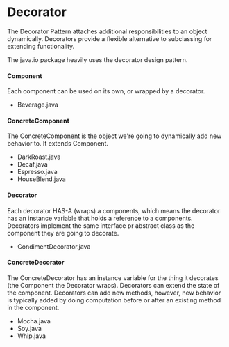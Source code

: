 Decorator
======

The Decorator Pattern attaches additional responsibilities to an object dynamically. Decorators provide a flexible alternative to subclassing for extending functionality.

The java.io package heavily uses the decorator design pattern.

#### Component
Each component can be used on its own, or wrapped by a decorator.
+ Beverage.java

#### ConcreteComponent
The ConcreteComponent is the object we're going to dynamically add new behavior to. It extends Component.
+ DarkRoast.java
+ Decaf.java
+ Espresso.java
+ HouseBlend.java

#### Decorator
Each decorator HAS-A (wraps) a components, which means the decorator has an instance variable that holds a reference to a components. Decorators implement the same interface pr abstract class as the component they are going to decorate.
+ CondimentDecorator.java

#### ConcreteDecorator
The ConcreteDecorator has an instance variable for the thing it decorates (the Component the Decorator wraps). Decorators can extend the state of the component. Decorators can add new methods, however, new behavior is typically added by doing computation before or after an existing method in the component.
+ Mocha.java
+ Soy.java
+ Whip.java
